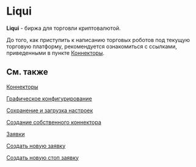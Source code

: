# Liqui

**Liqui** \- биржа для торговли криптовалютой.

До того, как приступить к написанию торговых роботов под текущую торговую платформу, рекомендуется ознакомиться с ссылками, приведенными в пункте [Коннекторы](../../connectors.md). 

## См. также

[Коннекторы](../../connectors.md)

[Графическое конфигурирование](../graphical_configuration.md)

[Сохранение и загрузка настроек](../save_and_load_settings.md)

[Создание собственного коннектора](../creating_own_connector.md)

[Заявки](../../orders_management.md)

[Создать новую заявку](../../orders_management/create_new_order.md)

[Создать новую стоп заявку](../../orders_management/create_new_stop_order.md)
